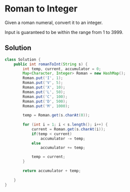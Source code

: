 # Roman to Integer

Given a roman numeral, convert it to an integer.

Input is guaranteed to be within the range from 1 to 3999.

## Solution
```java
class Solution {
    public int romanToInt(String s) {
        int temp, current, accumulator = 0;
        Map<Character, Integer> Roman = new HashMap();
        Roman.put('I', 1);
        Roman.put('V', 5);
        Roman.put('X', 10);
        Roman.put('L', 50);
        Roman.put('C', 100);
        Roman.put('D', 500);
        Roman.put('M', 1000);
        
        temp = Roman.get(s.charAt(0));
            
        for (int i = 1; i < s.length(); i++) {
            current = Roman.get(s.charAt(i));
            if(temp < current) 
                accumulator -= temp;   
            else 
                accumulator += temp;

            temp = current;
        }
        
        return accumulator + temp;
        
    }
}
```
